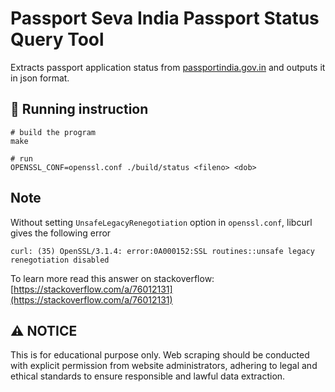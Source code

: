 # Passport Seva India Passport Status Query Tool

Extracts passport application status from [passportindia.gov.in](https://passportindia.gov.in) and outputs it in json format.

## :rocket: Running instruction
```shell
# build the program
make

# run
OPENSSL_CONF=openssl.conf ./build/status <fileno> <dob>
```

## Note

Without setting `UnsafeLegacyRenegotiation` option in `openssl.conf`, libcurl gives the following error

```shell
curl: (35) OpenSSL/3.1.4: error:0A000152:SSL routines::unsafe legacy renegotiation disabled
```

To learn more read this answer on stackoverflow: [https://stackoverflow.com/a/76012131](https://stackoverflow.com/a/76012131)

## :warning: NOTICE

This is for educational purpose only. Web scraping should be conducted with explicit permission from website administrators, adhering to legal and ethical standards to ensure responsible and lawful data extraction.